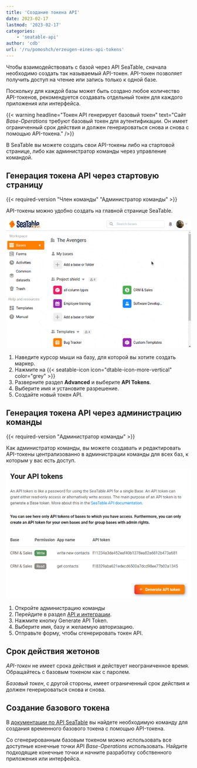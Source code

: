 ```yaml
---
title: 'Создание токена API'
date: 2023-02-17
lastmod: '2023-02-17'
categories:
    - 'seatable-api'
author: 'cdb'
url: '/ru/pomoshch/erzeugen-eines-api-tokens'
---
```


Чтобы взаимодействовать с базой через API SeaTable, сначала необходимо создать так называемый API-токен. API-токен позволяет получить доступ на чтение или запись только к одной базе.

Поскольку для каждой базы может быть создано любое количество API-токенов, рекомендуется создавать отдельный токен для каждого приложения или интерфейса.

{{< warning headline="Токен API генерирует базовый токен" text="Сайт _Base-Operations_ требуют базовый токен для аутентификации. Он имеет ограниченный срок действия и должен генерироваться снова и снова с помощью API-токена." />}}

В SeaTable вы можете создать свои API-токены либо на стартовой странице, либо как администратор команды через управление командой.

## Генерация токена API через стартовую страницу

{{< required-version "Член команды" "Администратор команды" >}}

API-токены можно удобно создать на главной странице SeaTable.

![Создайте новый базовый токен](images/generate-api-token.gif)

1. Наведите курсор мыши на базу, для которой вы хотите создать маркер.
2. Нажмите на {{< seatable-icon icon="dtable-icon-more-vertical" color="grey" >}}
3. Разверните раздел **Advanced** и выберите **API Tokens**.
4. Выберите имя и установите разрешение.
5. Создайте новый токен API.

## Генерация токена API через администрацию команды

{{< required-version "Администратор команды" >}}

Как администратор команды, вы можете создавать и редактировать API-токены централизованно в администрации команды для всех баз, к которым у вас есть доступ.

![Генерируйте API-токены через управление командой](images/generate-api-token-team-administrator.png)

1. Откройте администрацию команды
2. Перейдите в раздел [API и интеграции](https://account.seatable.io/api).
3. Нажмите кнопку Generate API Token.
4. Выберите имя, базу и желаемую авторизацию.
5. Отправьте форму, чтобы сгенерировать токен API.

## Срок действия жетонов

_API-токен_ не имеет срока действия и действует неограниченное время. Обращайтесь с базовым токеном как с паролем.

_Базовый токен_, с другой стороны, имеет ограниченный срок действия и должен генерироваться снова и снова.

## Создание базового токена

В [документации по API SeaTable](https://api.seatable.com) вы найдете необходимую команду для создания временного базового токена с помощью API-токена.

Со сгенерированным базовым токеном можно использовать все доступные конечные точки API _Base-Operations_ использовать. Найдите подходящие конечные точки и начните разработку собственного приложения или интерфейса.
